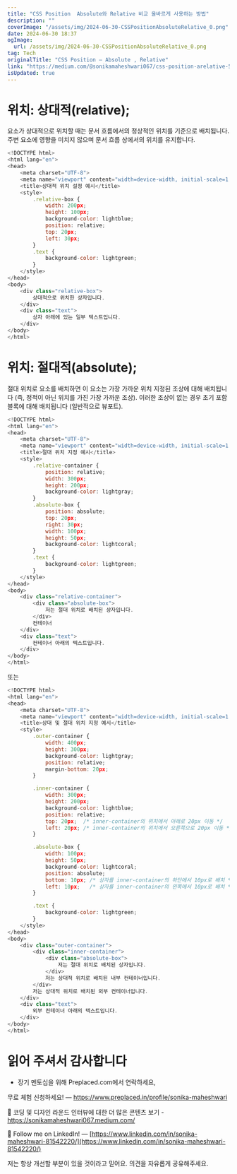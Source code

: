 ```yaml
---
title: "CSS Position  Absolute와 Relative 비교 올바르게 사용하는 방법"
description: ""
coverImage: "/assets/img/2024-06-30-CSSPositionAbsoluteRelative_0.png"
date: 2024-06-30 18:37
ogImage: 
  url: /assets/img/2024-06-30-CSSPositionAbsoluteRelative_0.png
tag: Tech
originalTitle: "CSS Position — Absolute , Relative"
link: "https://medium.com/@sonikamaheshwari067/css-position-arelative-564c1eaed407"
isUpdated: true
---
```





# 위치: 상대적(relative);

요소가 상대적으로 위치할 때는 문서 흐름에서의 정상적인 위치를 기준으로 배치됩니다. 주변 요소에 영향을 미치지 않으며 문서 흐름 상에서의 위치를 유지합니다.

```js
<!DOCTYPE html>
<html lang="en">
<head>
    <meta charset="UTF-8">
    <meta name="viewport" content="width=device-width, initial-scale=1.0">
    <title>상대적 위치 설정 예시</title>
    <style>
        .relative-box {
            width: 200px;
            height: 100px;
            background-color: lightblue;
            position: relative;
            top: 20px;
            left: 30px;
        }
        .text {
            background-color: lightgreen;
        }
    </style>
</head>
<body>
    <div class="relative-box">
        상대적으로 위치한 상자입니다.
    </div>
    <div class="text">
        상자 아래에 있는 일부 텍스트입니다.
    </div>
</body>
</html>
```

# 위치: 절대적(absolute);

<div class="content-ad"></div>

절대 위치로 요소를 배치하면 이 요소는 가장 가까운 위치 지정된 조상에 대해 배치됩니다 (즉, 정적이 아닌 위치를 가진 가장 가까운 조상). 이러한 조상이 없는 경우 초기 포함 블록에 대해 배치됩니다 (일반적으로 뷰포트).

```js
<!DOCTYPE html>
<html lang="en">
<head>
    <meta charset="UTF-8">
    <meta name="viewport" content="width=device-width, initial-scale=1.0">
    <title>절대 위치 지정 예시</title>
    <style>
        .relative-container {
            position: relative;
            width: 300px;
            height: 200px;
            background-color: lightgray;
        }
        .absolute-box {
            position: absolute;
            top: 20px;
            right: 30px;
            width: 100px;
            height: 50px;
            background-color: lightcoral;
        }
        .text {
            background-color: lightgreen;
        }
    </style>
</head>
<body>
    <div class="relative-container">
        <div class="absolute-box">
            저는 절대 위치로 배치된 상자입니다.
        </div>
        컨테이너
    </div>
    <div class="text">
        컨테이너 아래의 텍스트입니다.
    </div>
</body>
</html>
```

또는

```js
<!DOCTYPE html>
<html lang="en">
<head>
    <meta charset="UTF-8">
    <meta name="viewport" content="width=device-width, initial-scale=1.0">
    <title>상대 및 절대 위치 지정 예시</title>
    <style>
        .outer-container {
            width: 400px;
            height: 300px;
            background-color: lightgray;
            position: relative;
            margin-bottom: 20px;
        }

        .inner-container {
            width: 300px;
            height: 200px;
            background-color: lightblue;
            position: relative;
            top: 20px;  /* inner-container의 위치에서 아래로 20px 이동 */
            left: 20px; /* inner-container의 위치에서 오른쪽으로 20px 이동 */
        }

        .absolute-box {
            width: 100px;
            height: 50px;
            background-color: lightcoral;
            position: absolute;
            bottom: 10px; /* 상자를 inner-container의 하단에서 10px로 배치 */
            left: 10px;   /* 상자를 inner-container의 왼쪽에서 10px로 배치 */
        }

        .text {
            background-color: lightgreen;
        }
    </style>
</head>
<body>
    <div class="outer-container">
        <div class="inner-container">
            <div class="absolute-box">
                저는 절대 위치로 배치된 상자입니다.
            </div>
            저는 상대적 위치로 배치된 내부 컨테이너입니다.
        </div>
        저는 상대적 위치로 배치된 외부 컨테이너입니다.
    </div>
    <div class="text">
        외부 컨테이너 아래의 텍스트입니다.
    </div>
</body>
</html>
```

<div class="content-ad"></div>

# 읽어 주셔서 감사합니다

- 장기 멘토십을 위해 Preplaced.com에서 연락하세요,

무료 체험 신청하세요! — https://www.preplaced.in/profile/sonika-maheshwari

📰 코딩 및 디자인 라운드 인터뷰에 대한 더 많은 콘텐츠 보기 - https://sonikamaheshwari067.medium.com/

<div class="content-ad"></div>

🔔 Follow me on LinkedIn! — [https://www.linkedin.com/in/sonika-maheshwari-81542220/](https://www.linkedin.com/in/sonika-maheshwari-81542220/)

저는 항상 개선할 부분이 있을 것이라고 믿어요. 의견을 자유롭게 공유해주세요.